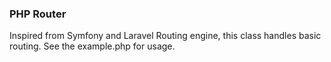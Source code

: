 <h3>PHP Router</h3>
<p>Inspired from Symfony and Laravel Routing engine, this class handles basic routing. See the example.php for usage.</p>